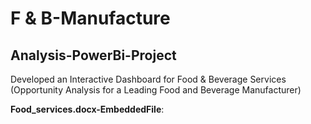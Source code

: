 # F & B-Manufacture
## Analysis-PowerBi-Project
Developed an Interactive Dashboard for Food & Beverage Services (Opportunity Analysis for a Leading Food and Beverage Manufacturer)

**Food_services.docx-EmbeddedFile**: 


